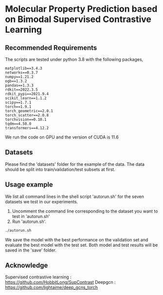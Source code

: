# Molecular Property Prediction based on Bimodal Supervised Contrastive Learning

## Recommended Requirements
The scripts are tested under python 3.8 with the following packages, 
```
matplotlib==3.4.3  
networks==0.3.7   
numpy==1.21.2  
ogb==1.3.2  
pandas==1.3.3  
rdkit==2022.3.5  
rdkit_pypi==2021.9.4  
scikit_learn==1.1.2  
scipy==1.7.1    
torch==1.9.1  
torch_geometric==2.0.1  
torch_scatter==2.0.8  
torchvision==0.10.1  
tqdm==4.50.0  
transformers==4.12.2  
```
We run the code on GPU and the version of CUDA is 11.6

## Datasets
Please find the 'datasets' folder for the example of the data. The data should be split into train/validation/test subsets at first. 

## Usage example
We list all command lines in the shell script 'autorun.sh' for the seven datasets we test in our experiments. 
1. Uncomment the command line corresponding to the dataset you want to test in 'autorun.sh'
2. Run 'autorun.sh'.
```sh
./autorun.sh
```
We save the model with the best performance on the validation set and evaluate the best model with the test set.
Both model and test results will be saved in the 'save' folder.

## Acknowledge
Supervised contrastive learning : https://github.com/HobbitLong/SupContrast
Deepgcn : https://github.com/lightaime/deep_gcns_torch
